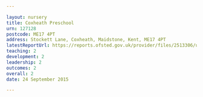 ```yaml
---

layout: nursery
title: Coxheath Preschool
urn: 127128
postcode: ME17 4PT
address: Stockett Lane, Coxheath, Maidstone, Kent, ME17 4PT
latestReportUrl: https://reports.ofsted.gov.uk/provider/files/2513306/urn/127128.pdf
teaching: 2
development: 2
leadership: 2
outcomes: 2
overall: 2
date: 24 September 2015

---
```

